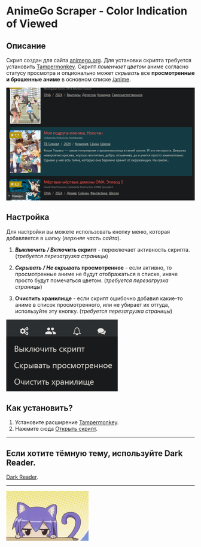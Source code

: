 # AnimeGo Scraper - Color Indication of Viewed

## Описание

Скрип создан для сайта [animego.org](https://animego.org). Для установки скрипта требуется установить [Tampermonkey](https://www.tampermonkey.net). Скрипт *поменчает цветом* аниме согласно статусу просмотра и опционально может *скрывать* все **просмотренные и брошенные аниме** в основном списке [/anime](https://animego.org/anime).

![Отметка цветом просмотренного](/docs/images/1.png)


## Настройка

Для настройки вы можете использовать кнопку меню, которая добавляется в шапку (*верхняя часть сайта*).

1. ***Выключить / Включить* скрипт** - переключает активность скрипта. (*требуется перезагрузка страницы*)

2. ***Скрывать / Не скрывать* просмотренное** - если активно, то просмотренные аниме не будут отображаться в списке, иначе просто будут помечаться цветом. (*требуется перезагрузка страницы*)

3. **Очистить хранилище** - если скрипт ошибочно добавил какие-то аниме в список просмотренного, или не убирает их оттуда, используйте эту кнопку. (*требуется перезагрузка страницы*)

![Меню настройки](/docs/images/2.png)

## Как установить?

1. Установите расширение [Tampermonkey](https://www.tampermonkey.net).
2. Нажмите сюда [Открыть скрипт](https://github.com/Shark-vil/animego_scraper_color_indication_of_viewed/raw/refs/heads/master/script.user.js).

---

## Если хотите тёмную тему, используйте Dark Reader.

[Dark Reader](https://darkreader.org).

---

![Неко](/docs/images/footer.gif)